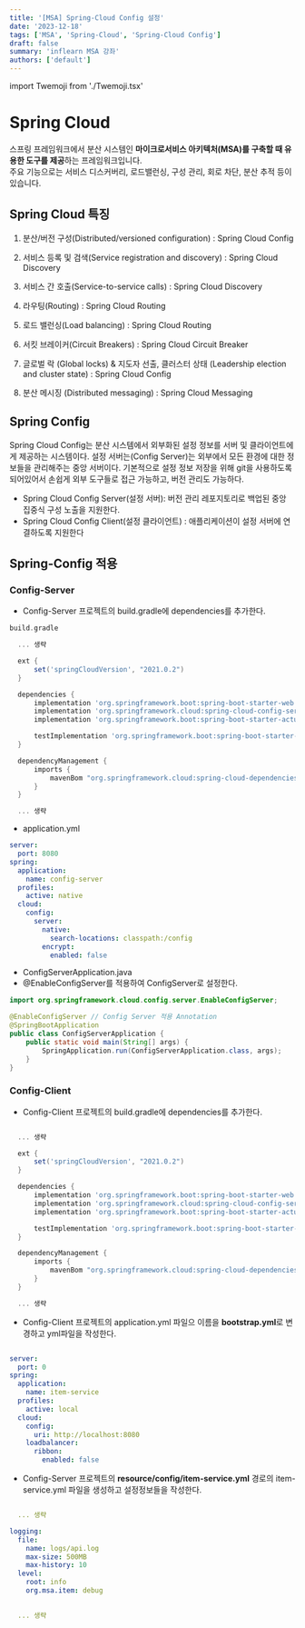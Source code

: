 ```yaml
---
title: '[MSA] Spring-Cloud Config 설정'
date: '2023-12-18'
tags: ['MSA', 'Spring-Cloud', 'Spring-Cloud Config']
draft: false
summary: 'inflearn MSA 강좌'
authors: ['default']
---
```


import Twemoji from './Twemoji.tsx'

# Spring Cloud


스프링 프레임워크에서 분산 시스템인 <b>마이크로서비스 아키텍처(MSA)를 구축할 때 유용한 도구를 제공</b>하는 프레임워크입니다.  
주요 기능으로는 서비스 디스커버리, 로드밸런싱, 구성 관리, 회로 차단, 분산 추적 등이 있습니다.


## Spring Cloud 특징

1. 분산/버전 구성(Distributed/versioned configuration) : Spring Cloud Config

2. 서비스 등록 및 검색(Service registration and discovery) : Spring Cloud Discovery

3. 서비스 간 호출(Service-to-service calls) : Spring Cloud Discovery

4. 라우팅(Routing) : Spring Cloud Routing

5. 로드 밸런싱(Load balancing) : Spring Cloud Routing

6. 서킷 브레이커(Circuit Breakers) : Spring Cloud Circuit Breaker

7. 글로벌 락 (Global locks) & 지도자 선출, 클러스터 상태 (Leadership election and cluster state) : Spring Cloud Config

8. 분산 메시징 (Distributed messaging) : Spring Cloud Messaging


## Spring Config

Spring Cloud Config는 분산 시스템에서 외부화된 설정 정보를 서버 및 클라이언트에게 제공하는 시스템이다. 설정 서버는(Config Server)는 외부에서 모든 환경에 대한 정보들을 관리해주는 중앙 서버이다. 기본적으로 설정 정보 저장을 위해 git을 사용하도록 되어있어서 손쉽게 외부 도구들로 접근 가능하고, 버전 관리도 가능하다.

- Spring Cloud Config Server(설정 서버): 버전 관리 레포지토리로 백업된 중앙 집중식 구성 노출을 지원한다.
- Spring Cloud Config Client(설정 클라이언트) : 애플리케이션이 설정 서버에 연결하도록 지원한다 

## Spring-Config 적용


### Config-Server

- Config-Server 프로젝트의 build.gradle에 dependencies를 추가한다.

``` gradle
build.gradle

  ... 생략

  ext {
      set('springCloudVersion', "2021.0.2")
  }

  dependencies {
      implementation 'org.springframework.boot:spring-boot-starter-web'
      implementation 'org.springframework.cloud:spring-cloud-config-server'
      implementation 'org.springframework.boot:spring-boot-starter-actuator'

      testImplementation 'org.springframework.boot:spring-boot-starter-test'
  }

  dependencyManagement {
      imports {
          mavenBom "org.springframework.cloud:spring-cloud-dependencies:${springCloudVersion}"
      }
  }

  ... 생략
```

- application.yml

``` yml
server:
  port: 8080
spring:
  application:
    name: config-server
  profiles:
    active: native
  cloud:
    config:
      server:
        native:
          search-locations: classpath:/config
        encrypt:
          enabled: false
```


- ConfigServerApplication.java
- @EnableConfigServer를 적용하여 ConfigServer로 설정한다.

``` java
import org.springframework.cloud.config.server.EnableConfigServer;

@EnableConfigServer // Config Server 적용 Annotation
@SpringBootApplication
public class ConfigServerApplication {
	public static void main(String[] args) {
		SpringApplication.run(ConfigServerApplication.class, args);
	}
}
```


### Config-Client


- Config-Client 프로젝트의 build.gradle에 dependencies를 추가한다.

``` gradle

  ... 생략

  ext {
      set('springCloudVersion', "2021.0.2")
  }

  dependencies {
      implementation 'org.springframework.boot:spring-boot-starter-web'
      implementation 'org.springframework.cloud:spring-cloud-config-server'
      implementation 'org.springframework.boot:spring-boot-starter-actuator'

      testImplementation 'org.springframework.boot:spring-boot-starter-test'
  }

  dependencyManagement {
      imports {
          mavenBom "org.springframework.cloud:spring-cloud-dependencies:${springCloudVersion}"
      }
  }

  ... 생략
```

- Config-Client 프로젝트의 application.yml 파일으 이름을 <b>bootstrap.yml</b>로 변경하고 yml파일을 작성한다.
``` yml

server:
  port: 0
spring:
  application:
    name: item-service 
  profiles:
    active: local
  cloud:
    config:
      uri: http://localhost:8080
    loadbalancer:
      ribbon:
        enabled: false

```

- Config-Server 프로젝트의 <b>resource/config/item-service.yml</b> 경로의 item-service.yml 파일을 생성하고 설정정보들을 작성한다.

``` yml

  ... 생략

logging:
  file:
    name: logs/api.log
    max-size: 500MB
    max-history: 10
  level:
    root: info
    org.msa.item: debug
   

  ... 생략

```